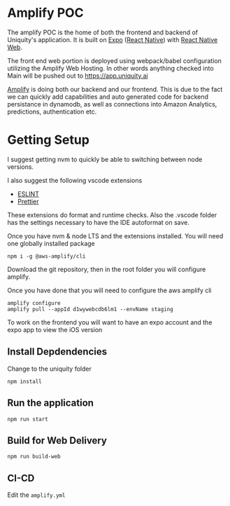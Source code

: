 # Amplify POC

The amplify POC is the home of both the frontend and backend of Uniquity's application. It is built on [Expo](https://expo.dev/) ([React Native](https://reactnative.dev/)) with [React Native Web](https://necolas.github.io/react-native-web/).

The front end web portion is deployed using webpack/babel configuration utilizing the Amplify Web Hosting. In other words anything checked into Main will be pushed out to https://app.uniquity.ai

[Amplify](https://aws.amazon.com/amplify/) is doing both our backend and our frontend. This is due to the fact we can quickly add capabilities and auto generated code for backend persistance in dynamodb, as well as connections into Amazon Analytics, predictions, authentication etc.

# Getting Setup

I suggest getting nvm to quickly be able to switching between node versions.

I also suggest the following vscode extensions

- [ESLINT](https://marketplace.visualstudio.com/items?itemName=dbaeumer.vscode-eslint)
- [Prettier](https://marketplace.visualstudio.com/items?itemName=esbenp.prettier-vscode)

These extensions do format and runtime checks. Also the .vscode folder has the settings necessary to have the IDE autoformat on save.

Once you have nvm & node LTS and the extensions installed. You will need one globally installed package

```
npm i -g @aws-amplify/cli
```

Download the git repository, then in the root folder you will configure amplify.

Once you have done that you will need to configure the aws amplify cli

```
amplify configure
amplify pull --appId d1wywebcdb6lm1 --envName staging
```

To work on the frontend you will want to have an expo account and the expo app to view the iOS version

## Install Depdendencies

Change to the uniquity folder

```
npm install
```

## Run the application

```
npm run start
```

## Build for Web Delivery

```
npm run build-web
```

## CI-CD

Edit the `amplify.yml`
